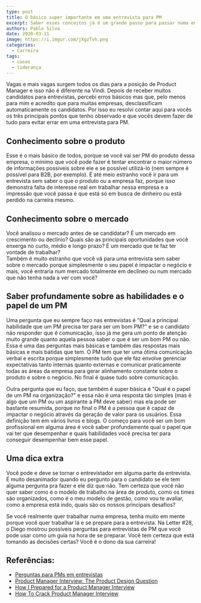 ```yaml
---
type: post
title: O básico super importante em uma entrevista para PM
excerpt: Saber esses conceitos já é um grande passo para passar numa entrevista
authors: Pablo Silva
date: 2020-03-11
image: https://i.imgur.com/jXgzTvh.png
categories:
  - Carreira
tags:
  - cases
  - liderança
---
```


Vagas e mais vagas surgem todos os dias para a posição de Product
Manager e isso não é diferente na Vindi. Depois de receber muitos
candidatos para entrevistas, percebi erros básicos mas que, pelo menos
para mim e acredito que para muitas empresas, desclassificam
automaticamente os candidatos. Por isso eu resolvi contar aqui para
vocês os três principais pontos que tenho observado e que vocês devem
fazer de tudo para evitar errar em uma entrevista para PM.

## Conhecimento sobre o produto

Esse é o mais básico de todos, porque se você vai ser PM do produto
dessa empresa, o mínimo que você pode fazer é tentar encontrar o maior
número de informações possíveis sobre ele e se possível utilizá-lo (nem
sempre é possível para B2B, por exemplo). É até meio estranho você ir
para um entrevista sem saber o que o produto ou a empresa faz, porque
isso demonstra falta de interesse real em trabalhar nessa empresa e a
impressão que você passa é que está só em busca de dinheiro ou está
perdido na carreira mesmo.

## Conhecimento sobre o mercado

Você analisou o mercado antes de se candidatar? É um mercado em
crescimento ou declínio? Quais são as principais oportunidades que você
enxerga no curto, médio e longo prazo? É um mercado que te faz ter
vontade de trabalhar?\
Também é muito estranho que você vá para uma entrevista sem saber sobre
o mercado porque simplesmente o seu papel é impactar o negócio e mais,
você entraria num mercado totalmente em declíneo ou num mercado que não
tenha nada a ver com você?

## Saber profundamente sobre as habilidades e o papel de um PM

Uma pergunta que eu sempre faço nas entrevistas é \"Qual a principal
habilidade que um PM precisa ter para ser um bom PM?\" e se o candidato
não responder que é comunicação, isso já me gera um ponto de atenção
muito grande quanto aquela pessoa saber o que é ser um bom PM ou não.
Essa é uma das perguntas mais básicas e também das respostas mais
básicas e mais batidas que tem. O PM tem que ter uma ótima comunicação
verbal e escrita porque simplesmente tudo que ele faz envolve gerenciar
expectativas tanto internas quanto externas e comunicar praticamente
todas as áreas da empresa para gerar alinhamento constante sobre o
produto e sobre o negócio. No final é quase tudo sobre comunicação.

Outra pergunta que eu faço, que também é super básica é \"Qual é o papel
de um PM na organização?\" e essa não é uma resposta tão simples (mas é
algo que um PM ou um aspirante a PM deve saber) mas ela pode ser
bastante resumida, porque no final o PM é a pessoa que é capaz de
impactar o negócio através da geração de valor para os usuários. Essa
definição tem em vários livros e blogs. O começo para você ser um bom
profissional em alguma área é você saber profundamente qual o papel que
vai ter que desempenhar e quais habilidades você precisa ter para
conseguir desempenhar bem esse papel.

## Uma dica extra

Você pode e deve se tornar o entrevistador em alguma parte da
entrevista. É muito desanimador quando eu pergunto para o candidato se
ele tem alguma pergunta pra fazer e ele diz que não. Tem certeza que
você não quer saber como é o modelo de trabalho na área de produto, como
os times são organizados, como é o meu modelo de gestão, como vou te
avaliar, como a empresa está indo, quais são os nossos principais
desafios?

Se você realmente quer trabalhar numa empresa, tenha muito em mente
porque você quer trabalhar lá e se prepare para a entrevista. Na Letter
\#28, o Diego mostrou possíveis perguntas para entrevistas de PM que
você pode usar como um guia na hora de se preparar. Você tem certeza que
está tomando as decisões certas? Você é o dono da sua carreira!

Referências:
-----------

- [Perguntas para PMs em entrevistas](https://diegoeis.com/perguntas-para-pms-entrevistas/)
- [Product Manager Interview: The Product Design Question](https://www.productmanagerhq.com/2014/07/product-manager-interview-the-product-design-question/)
- [How I Prepared for a Product Manager Interview](https://medium.com/@diemkay/how-i-prepared-for-a-product-manager-interview-26122f2c80ba)
- [How To Crack Product Manager Interview](https://www.youtube.com/watch?v=61M1r69ZWDg)